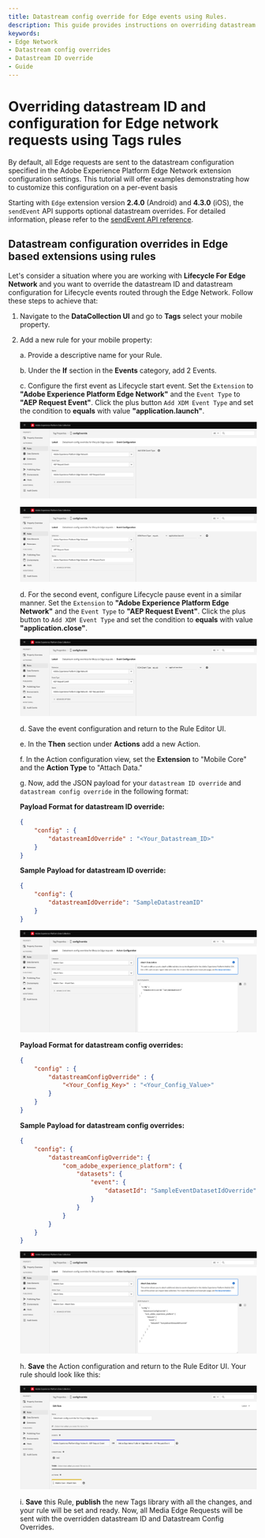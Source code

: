 ```yaml
---
title: Datastream config override for Edge events using Rules.
description: This guide provides instructions on overriding datastream ID and datastream configuration for Edge Network Requests that are not initiated by the sendEvent API, all accomplished through Tags Rules.
keywords:
- Edge Network
- Datastream config overrides
- Datastream ID override
- Guide
---
```


# Overriding datastream ID and configuration for Edge network requests using Tags rules

By default, all Edge requests are sent to the datastream configuration specified in the Adobe Experience Platform Edge Network extension configuration settings. This tutorial will offer examples demonstrating how to customize this configuration on a per-event basis

<InlineAlert variant="info" slots="text"/>

Starting with `Edge` extension version **2.4.0** (Android) and **4.3.0** (iOS), the `sendEvent` API supports optional datastream overrides. For detailed information, please refer to the [sendEvent API reference](./api-reference.md#sendEvent).

## Datastream configuration overrides in Edge based extensions using rules

Let's consider a situation where you are working with **Lifecycle For Edge Network** and you want to override the datastream ID and datastream configuration for Lifecycle events routed through the Edge Network. Follow these steps to achieve that:

1. Navigate to the **DataCollection UI** and go to **Tags** select your mobile property.

2. Add a new rule for your mobile property:

    a. Provide a descriptive name for your Rule.

    b. Under the **If** section in the **Events** category, add 2 Events.

    c. Configure the first event as Lifecycle start event. Set the `Extension` to **"Adobe Experience Platform Edge Network"** and the `Event Type` to **"AEP Request Event"**. Click the plus button `Add XDM Event Type` and set the condition to **equals** with value **"application.launch"**.

    ![Add XDM Event Type](../assets/configOverrides/add-xdm-event-type.png)

    ![Sample rule configuration application.launch event](../assets/configOverrides/if-event-application-launch.png)

    d. For the second event, configure Lifecycle pause event in a similar manner. Set the `Extension` to **"Adobe Experience Platform Edge Network"** and the `Event Type` to **"AEP Request Event"**. Click the plus button to `Add XDM Event Type` and set the condition to **equals** with value **"application.close"**.

    ![Sample rule configuration application.close event](../assets/configOverrides/if-event-application-close.png)

    d. Save the event configuration and return to the Rule Editor UI.

    e. In the **Then** section under **Actions** add a new Action.

    f. In the Action configuration view, set the **Extension** to "Mobile Core" and the **Action Type** to "Attach Data."

    g. Now, add the JSON payload for your `datastream ID override` and `datastream config override` in the following format:

    **Payload Format for datastream ID override:**

    ```json
    {
        "config" : {
            "datastreamIdOverride" : "<Your_Datastream_ID>"
        }
    }
    ```

    **Sample Payload for datastream ID override:**

    ```json
    {
        "config": {
            "datastreamIdOverride": "SampleDatastreamID"
        }
    }
    ```

    ![Action configuration - Datastream ID override payload ](../assets/configOverrides/datastream-id-override-payload.png)

    **Payload Format for datastream config overrides:**

    ```json
    {
        "config" : {
            "datastreamConfigOverride" : {
                "<Your_Config_Key>" : "<Your_Config_Value>"
            }
        }
    }
    ```

    **Sample Payload for datastream config overrides:**

    ```json
    {
        "config": {
            "datastreamConfigOverride": {
                "com_adobe_experience_platform": {
                    "datasets": {
                        "event": {
                            "datasetId": "SampleEventDatasetIdOverride"
                        }
                    }
                }
            }
        }
    }
    ```

    ![Action configuration - Datastream ID override payload ](../assets/configOverrides/datastream-config-override-payload.png)

    h. **Save** the Action configuration and return to the Rule Editor UI. Your rule should look like this:

    ![File Rules configuration](../assets/configOverrides/final-rule-configoverrides.png)

    i. **Save** this Rule, **publish** the new Tags library with all the changes, and your rule will be set and ready. Now, all Media Edge Requests will be sent with the overridden datastream ID and Datastream Config Overrides.
